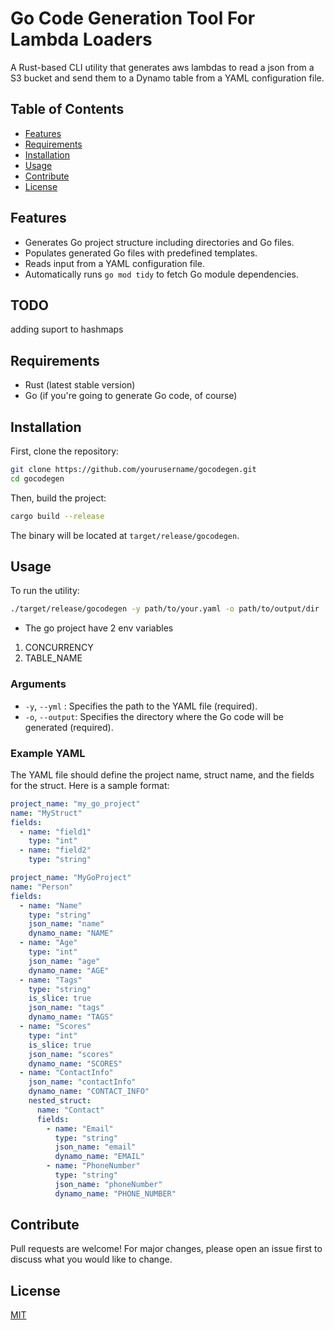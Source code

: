 # Go Code Generation Tool For Lambda Loaders

A Rust-based CLI utility that generates aws lambdas to read a json from a S3 bucket and send them to a Dynamo table from a YAML configuration file.

## Table of Contents

- [Features](#features)
- [Requirements](#requirements)
- [Installation](#installation)
- [Usage](#usage)
- [Contribute](#contribute)
- [License](#license)

## Features

- Generates Go project structure including directories and Go files.
- Populates generated Go files with predefined templates.
- Reads input from a YAML configuration file.
- Automatically runs `go mod tidy` to fetch Go module dependencies.

## TODO

adding suport to hashmaps

## Requirements

- Rust (latest stable version)
- Go (if you're going to generate Go code, of course)

## Installation

First, clone the repository:

```bash
git clone https://github.com/yourusername/gocodegen.git
cd gocodegen
```

Then, build the project:

```bash
cargo build --release
```

The binary will be located at `target/release/gocodegen`.

## Usage

To run the utility:

```bash
./target/release/gocodegen -y path/to/your.yaml -o path/to/output/dir
```

- The go project have 2 env variables

1. CONCURRENCY
2. TABLE_NAME

### Arguments

- `-y`, `--yml` : Specifies the path to the YAML file (required).
- `-o`, `--output`: Specifies the directory where the Go code will be generated (required).

### Example YAML

The YAML file should define the project name, struct name, and the fields for the struct. Here is a sample format:

```yaml
project_name: "my_go_project"
name: "MyStruct"
fields:
  - name: "field1"
    type: "int"
  - name: "field2"
    type: "string"
```

```yaml
project_name: "MyGoProject"
name: "Person"
fields:
  - name: "Name"
    type: "string"
    json_name: "name"
    dynamo_name: "NAME"
  - name: "Age"
    type: "int"
    json_name: "age"
    dynamo_name: "AGE"
  - name: "Tags"
    type: "string"
    is_slice: true
    json_name: "tags"
    dynamo_name: "TAGS"
  - name: "Scores"
    type: "int"
    is_slice: true
    json_name: "scores"
    dynamo_name: "SCORES"
  - name: "ContactInfo"
    json_name: "contactInfo"
    dynamo_name: "CONTACT_INFO"
    nested_struct:
      name: "Contact"
      fields:
        - name: "Email"
          type: "string"
          json_name: "email"
          dynamo_name: "EMAIL"
        - name: "PhoneNumber"
          type: "string"
          json_name: "phoneNumber"
          dynamo_name: "PHONE_NUMBER"
```

## Contribute

Pull requests are welcome! For major changes, please open an issue first to discuss what you would like to change.

## License

[MIT](https://choosealicense.com/licenses/mit/)
